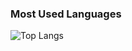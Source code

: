 ###  Most Used Languages
![Top Langs](https://github-readme-stats.vercel.app/api/top-langs/?username=tresor-del&layout=compact&langs_count=8&theme=radical)

